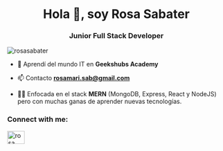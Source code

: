 <h1 align="center">Hola 👋, soy Rosa Sabater</h1>
<h3 align="center">Junior Full Stack Developer</h3>

<p align="left"> <img src="https://komarev.com/ghpvc/?username=rosasabater&label=Profile%20views&color=0e75b6&style=flat" alt="rosasabater" /> </p>

- 🌱 Aprendí del mundo IT en **Geekshubs Academy**

- 📫 Contacto **rosamari.sab@gmail.com**

- 👩‍💻 Enfocada en el stack **MERN** (MongoDB, Express, React y NodeJS) pero con muchas ganas de aprender nuevas tecnologías. 

<h3 align="left">Connect with me:</h3>
<p align="left">
<a href="https://linkedin.com/in/rosa sabater fernandez" target="blank"><img align="center" src="https://cdn.jsdelivr.net/npm/simple-icons@3.0.1/icons/linkedin.svg" alt="rosa sabater fernandez" height="30" width="40" /></a>
</p>
